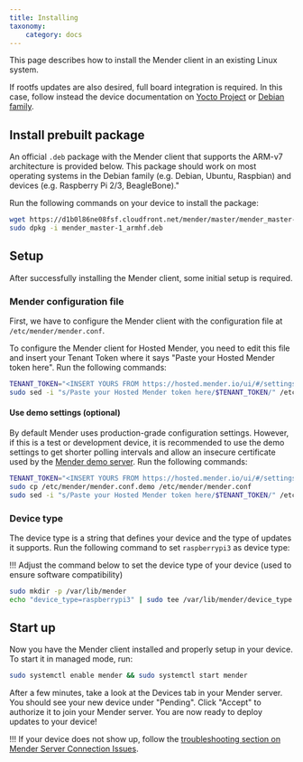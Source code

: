 ```yaml
---
title: Installing
taxonomy:
    category: docs
---
```


This page describes how to install the Mender client in an existing Linux system.

If rootfs updates are also desired, full board integration is required. In this case, follow instead the device documentation on [Yocto Project](../../devices/yocto-project) or [Debian family](../../devices/debian-family).

## Install prebuilt package

An official `.deb` package with the Mender client that supports the ARM-v7 architecture is provided below. This package should work on most operating systems in the Debian family (e.g. Debian, Ubuntu, Raspbian) and devices (e.g. Raspberry Pi 2/3, BeagleBone)."

Run the following commands on your device to install the package:

<!--AUTOVERSION: "cloudfront.net/mender/%/"/mender "mender_%-1_armhf.deb"/mender -->
```bash
wget https://d1b0l86ne08fsf.cloudfront.net/mender/master/mender_master-1_armhf.deb
sudo dpkg -i mender_master-1_armhf.deb
```

## Setup

After successfully installing the Mender client, some initial setup is required.

### Mender configuration file

First, we have to configure the Mender client with the configuration file at `/etc/mender/mender.conf`.

To configure the Mender client for Hosted Mender, you need to edit this file and insert your Tenant Token
where it says "Paste your Hosted Mender token here". Run the following commands:

```bash
TENANT_TOKEN="<INSERT YOURS FROM https://hosted.mender.io/ui/#/settings/my-organization>"
sudo sed -i "s/Paste your Hosted Mender token here/$TENANT_TOKEN/" /etc/mender/mender.conf
```

#### Use demo settings (optional)

By default Mender uses production-grade configuration settings. However, if this is a test or development device,
it is recommended to use the demo settings to get shorter polling intervals and allow an insecure certificate used
by the [Mender demo server](../../getting-started/create-a-test-environment). Run the following commands:

```bash
TENANT_TOKEN="<INSERT YOURS FROM https://hosted.mender.io/ui/#/settings/my-organization>"
sudo cp /etc/mender/mender.conf.demo /etc/mender/mender.conf
sudo sed -i "s/Paste your Hosted Mender token here/$TENANT_TOKEN/" /etc/mender/mender.conf
```

### Device type

The device type is a string that defines your device and the type of updates it supports. Run the following
command to set `raspberrypi3` as device type:

!!! Adjust the command below to set the device type of your device (used to ensure software compatibility)

```bash
sudo mkdir -p /var/lib/mender
echo "device_type=raspberrypi3" | sudo tee /var/lib/mender/device_type
```

## Start up

Now you have the Mender client installed and properly setup in your device. To start it in managed mode, run:

```bash
sudo systemctl enable mender && sudo systemctl start mender
```

After a few minutes, take a look at the Devices tab in your Mender server. You should see your new device under "Pending".
Click "Accept" to authorize it to join your Mender server. You are now ready to deploy updates to your device!

!!! If your device does not show up, follow the [troubleshooting section on Mender Server Connection Issues](../../troubleshooting/device-runtime#mender-server-connection-issues).
